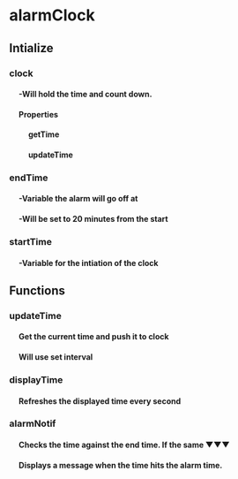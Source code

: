 # alarmClock

## Intialize

### clock
#### &emsp; -Will hold the time and count down.
#### &emsp; Properties
#### &emsp; &emsp; getTime
#### &emsp; &emsp; updateTime

### endTime
#### &emsp; -Variable the alarm will go off at
#### &emsp; -Will be set to 20 minutes from the start

### startTime
#### &emsp; -Variable for the intiation of the clock

## Functions
### updateTime
#### &emsp; Get the current time and push it to clock
#### &emsp; Will use set interval

### displayTime
#### &emsp; Refreshes the displayed time every second 

### alarmNotif
#### &emsp; Checks the time against the end time. If the same ▼▼▼
#### &emsp; Displays a message when the time hits the alarm time.

